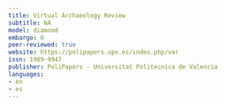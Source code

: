 ```yaml
---
title: Virtual Archaeology Review
subtitle: NA
model: diamond
embargo: 0
peer-reviewed: true
website: https://polipapers.upv.es/index.php/var
issn: 1989-9947
publisher: PoliPapers - Universitat Politecnica de Valencia
languages:
- en
- es
---
```

